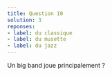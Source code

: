 ```yaml
---
title: Question 10
solution: 3
reponses:
- label: du classique
- label: du musette
- label: du jazz
---
```


Un big band joue principalement ?
